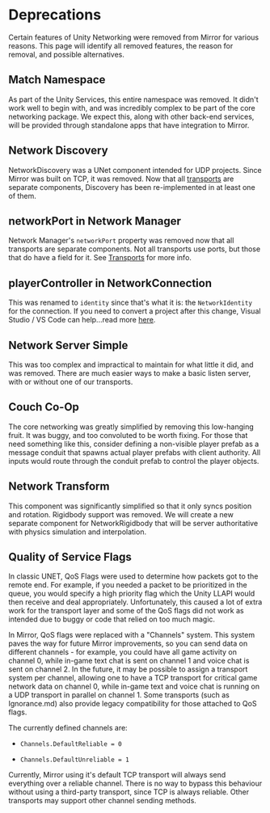 # Deprecations

Certain features of Unity Networking were removed from Mirror for various reasons. This page will identify all removed features, the reason for removal, and possible alternatives.

## Match Namespace

As part of the Unity Services, this entire namespace was removed. It didn't work well to begin with, and was incredibly complex to be part of the core networking package. We expect this, along with other back-end services, will be provided through standalone apps that have integration to Mirror.

## Network Discovery

NetworkDiscovery was a UNet component intended for UDP projects. Since Mirror was built on TCP, it was removed. Now that all [transports](../Transports/index.md) are separate components, Discovery has been re-implemented in at least one of them.

## networkPort in Network Manager

Network Manager's `networkPort` property was removed now that all transports are separate components. Not all transports use ports, but those that do have a field for it. See [Transports](../Transports/index.md) for more info.

## playerController in NetworkConnection

This was renamed to `identity` since that's what it is: the `NetworkIdentity` for the connection. If you need to convert a project after this change, Visual Studio / VS Code can help...read more [here](PlayerControllerToIdentity.md).

## Network Server Simple

This was too complex and impractical to maintain for what little it did, and was removed. There are much easier ways to make a basic listen server, with or without one of our transports.

## Couch Co-Op

The core networking was greatly simplified by removing this low-hanging fruit. It was buggy, and too convoluted to be worth fixing. For those that need something like this, consider defining a non-visible player prefab as a message conduit that spawns actual player prefabs with client authority. All inputs would route through the conduit prefab to control the player objects.

## Network Transform

This component was significantly simplified so that it only syncs position and rotation. Rigidbody support was removed. We will create a new separate component for NetworkRigidbody that will be server authoritative with physics simulation and interpolation.

## Quality of Service Flags

In classic UNET, QoS Flags were used to determine how packets got to the remote end. For example, if you needed a packet to be prioritized in the queue, you would specify a high priority flag which the Unity LLAPI would then receive and deal appropriately. Unfortunately, this caused a lot of extra work for the transport layer and some of the QoS flags did not work as intended due to buggy or code that relied on too much magic.

In Mirror, QoS flags were replaced with a "Channels" system. This system paves the way for future Mirror improvements, so you can send data on different channels - for example, you could have all game activity on channel 0, while in-game text chat is sent on channel 1 and voice chat is sent on channel 2. In the future, it may be possible to assign a transport system per channel, allowing one to have a TCP transport for critical game network data on channel 0, while in-game text and voice chat is running on a UDP transport in parallel on channel 1. Some transports (such as Ignorance.md) also provide legacy compatibility for those attached to QoS flags.

The currently defined channels are:

-   `Channels.DefaultReliable = 0`

-   `Channels.DefaultUnreliable = 1`

Currently, Mirror using it's default TCP transport will always send everything over a reliable channel. There is no way to bypass this behaviour without using a third-party transport, since TCP is always reliable. Other transports may support other channel sending methods.
